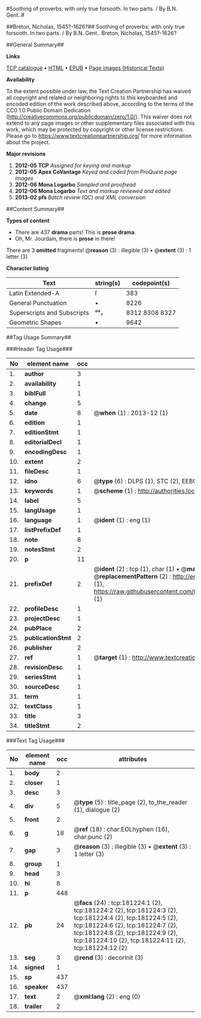 #Soothing of proverbs: with only true forsooth. In two parts. / By B.N. Gent..#

##Breton, Nicholas, 1545?-1626?##
Soothing of proverbs: with only true forsooth. In two parts. / By B.N. Gent..
Breton, Nicholas, 1545?-1626?

##General Summary##

**Links**

[TCP catalogue](http://www.ota.ox.ac.uk/tcp/)  • 
[HTML](http://tei.it.ox.ac.uk/tcp/Texts-HTML/free/B07/B07413.html)  • 
[EPUB](http://tei.it.ox.ac.uk/tcp/Texts-EPUB/free/B07/B07413.epub) • 
[Page images (Historical Texts)](https://historicaltexts.jisc.ac.uk/eebo-60449137e)

**Availability**

To the extent possible under law, the Text Creation Partnership has waived all copyright and related or neighboring rights to this keyboarded and encoded edition of the work described above, according to the terms of the CC0 1.0 Public Domain Dedication (http://creativecommons.org/publicdomain/zero/1.0/). This waiver does not extend to any page images or other supplementary files associated with this work, which may be protected by copyright or other license restrictions. Please go to https://www.textcreationpartnership.org/ for more information about the project.

**Major revisions**

1. __2012-05__ __TCP__ *Assigned for keying and markup*
1. __2012-05__ __Apex CoVantage__ *Keyed and coded from ProQuest page images*
1. __2012-06__ __Mona Logarbo__ *Sampled and proofread*
1. __2012-06__ __Mona Logarbo__ *Text and markup reviewed and edited*
1. __2013-02__ __pfs__ *Batch review (QC) and XML conversion*

##Content Summary##

**Types of content**

  * There are 437 **drama** parts! This is **prose drama**.
  * Oh, Mr. Jourdain, there is **prose** in there!

There are 3 **omitted** fragments! 
 @__reason__ (3) : illegible (3)  •  @__extent__ (3) : 1 letter (3)

**Character listing**


|Text|string(s)|codepoint(s)|
|---|---|---|
|Latin Extended-A|ſ|383|
|General Punctuation|•|8226|
|Superscripts             and Subscripts|⁸⁴₇|8312 8308 8327|
|Geometric Shapes|▪|9642|

##Tag Usage Summary##

###Header Tag Usage###

|No|element name|occ|attributes|
|---|---|---|---|
|1.|__author__|3||
|2.|__availability__|1||
|3.|__biblFull__|1||
|4.|__change__|5||
|5.|__date__|8| @__when__ (1) : 2013-12 (1)|
|6.|__edition__|1||
|7.|__editionStmt__|1||
|8.|__editorialDecl__|1||
|9.|__encodingDesc__|1||
|10.|__extent__|2||
|11.|__fileDesc__|1||
|12.|__idno__|6| @__type__ (6) : DLPS (1), STC (2), EEBO-CITATION (1), OCLC (1), VID (1)|
|13.|__keywords__|1| @__scheme__ (1) : http://authorities.loc.gov/ (1)|
|14.|__label__|5||
|15.|__langUsage__|1||
|16.|__language__|1| @__ident__ (1) : eng (1)|
|17.|__listPrefixDef__|1||
|18.|__note__|8||
|19.|__notesStmt__|2||
|20.|__p__|11||
|21.|__prefixDef__|2| @__ident__ (2) : tcp (1), char (1)  •  @__matchPattern__ (2) : ([0-9\-]+):([0-9IVX]+) (1), (.+) (1)  •  @__replacementPattern__ (2) : http://eebo.chadwyck.com/downloadtiff?vid=$1&page=$2 (1), https://raw.githubusercontent.com/textcreationpartnership/Texts/master/tcpchars.xml#$1 (1)|
|22.|__profileDesc__|1||
|23.|__projectDesc__|1||
|24.|__pubPlace__|2||
|25.|__publicationStmt__|2||
|26.|__publisher__|2||
|27.|__ref__|1| @__target__ (1) : http://www.textcreationpartnership.org/docs/. (1)|
|28.|__revisionDesc__|1||
|29.|__seriesStmt__|1||
|30.|__sourceDesc__|1||
|31.|__term__|1||
|32.|__textClass__|1||
|33.|__title__|3||
|34.|__titleStmt__|2||


###Text Tag Usage###

|No|element name|occ|attributes|
|---|---|---|---|
|1.|__body__|2||
|2.|__closer__|1||
|3.|__desc__|3||
|4.|__div__|5| @__type__ (5) : title_page (2), to_the_reader (1), dialogue (2)|
|5.|__front__|2||
|6.|__g__|18| @__ref__ (18) : char:EOLhyphen (16), char:punc (2)|
|7.|__gap__|3| @__reason__ (3) : illegible (3)  •  @__extent__ (3) : 1 letter (3)|
|8.|__group__|1||
|9.|__head__|3||
|10.|__hi__|8||
|11.|__p__|448||
|12.|__pb__|24| @__facs__ (24) : tcp:181224:1 (2), tcp:181224:2 (2), tcp:181224:3 (2), tcp:181224:4 (2), tcp:181224:5 (2), tcp:181224:6 (2), tcp:181224:7 (2), tcp:181224:8 (2), tcp:181224:9 (2), tcp:181224:10 (2), tcp:181224:11 (2), tcp:181224:12 (2)|
|13.|__seg__|3| @__rend__ (3) : decorInit (3)|
|14.|__signed__|1||
|15.|__sp__|437||
|16.|__speaker__|437||
|17.|__text__|2| @__xml:lang__ (2) : eng (0)|
|18.|__trailer__|2||

